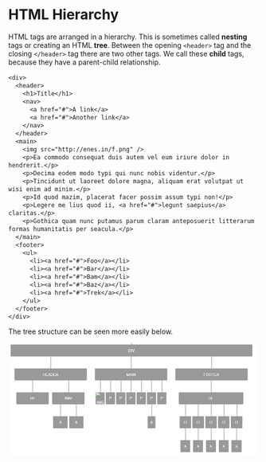 # HTML Hierarchy

HTML tags are arranged in a hierarchy. This is sometimes called **nesting** tags or creating an HTML **tree**. Between the opening `<header>` tag and the closing `</header>` tag there are two other tags. We call these **child** tags, because they have a parent-child relationship.

```markup
<div>
  <header>
    <h1>Title</h1>
    <nav>
      <a href="#">A link</a>
      <a href="#">Another link</a>
    </nav>
  </header>
  <main>
    <img src="http://enes.in/f.png" />
    <p>Ea commodo consequat duis autem vel eum iriure dolor in hendrerit.</p>
    <p>Decima eodem modo typi qui nunc nobis videntur.</p>
    <p>Tincidunt ut laoreet dolore magna, aliquam erat volutpat ut wisi enim ad minim.</p>
    <p>Id quod mazim, placerat facer possim assum typi non!</p>
    <p>Legere me lius quod ii, <a href="#">legunt saepius</a> claritas.</p>
    <p>Gothica quam nunc putamus parum claram anteposuerit litterarum formas humanitatis per seacula.</p>
  </main>
  <footer>
    <ul>
      <li><a href="#">Foo</a></li>
      <li><a href="#">Bar</a></li>
      <li><a href="#">Bam</a></li>
      <li><a href="#">Baz</a></li>
      <li><a href="#">Trek</a></li>
    </ul>
  </footer>
</div>
```

The tree structure can be seen more easily below.

![](../../.gitbook/assets/image%20%28287%29.png)

